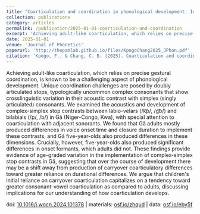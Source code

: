 ```yaml
---
title: "Coarticulation and coordination in phonological development: Insights from children's and adults' production of complex–simplex stop contrasts in Gã"
collection: publications
category: articles
permalink: /publication/2025-01-01-coarticulation-and-coordination
excerpt: 'Achieving adult-like coarticulation, which relies on precise gestural coordination, is known to be a challenging aspect...'
date: 2025-01-01
venue: 'Journal of Phonetics'
paperurl: 'http://thepamlab.github.io/files/KpogoChang2025_JPhon.pdf'
citation: 'Kpogo, F., & Chang, C. B. (2025). Coarticulation and coordination in phonological development: Insights from children's and adults' production of complex–simplex stop contrasts in Gã. <i>Journal of Phonetics</i>, <i>108</i>, 101378.'
---
```


Achieving adult-like coarticulation, which relies on precise gestural coordination, is known to be a challenging aspect of phonological development. Unique coordination challenges are posed by doubly articulated stops, typologically uncommon complex consonants that show crosslinguistic variation in their acoustic contrast with simplex (singly articulated) consonants. We examined the acoustics and development of complex-simplex stop contrasts between labio-velars (/k͡p/, /g͡b/) and bilabials (/p/, /b/) in Gã (Niger-Congo, Kwa), with special attention to coarticulation with adjacent sonorants. We found that Gã adults mostly produced differences in voice onset time and closure duration to implement these contrasts, and Gã five-year-olds also produced differences in these dimensions. Crucially, however, five-year-olds also produced significant differences in onset formants, which adults did not. These findings provide evidence of age-graded variation in the implementation of complex-simplex stop contrasts in Gã, suggesting that over the course of development there may be a shift away from production of carryover coarticulatory differences toward greater reliance on durational differences. We argue that children's initial reliance on carryover coarticulation capitalizes on a tendency toward greater consonant-vowel coarticulation as compared to adults, discussing implications for our understanding of how coarticulation develops.

doi: <a href='https://doi.org/10.1016/j.wocn.2024.101378' target="_blank">10.1016/j.wocn.2024.101378</a> | materials: <a href='https://osf.io/zhqud/' target="_blank">osf.io/zhqud</a> | data: <a href='https://osf.io/eby5f/' target="_blank">osf.io/eby5f</a>
